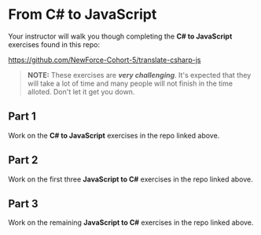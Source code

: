 # From C# to JavaScript 

Your instructor will walk you though completing the **C# to JavaScript** exercises found in this repo:

https://github.com/NewForce-Cohort-5/translate-csharp-js

> **NOTE:** These exercises are **_very challenging_**. It's expected that they will take a lot of time and many people will not finish in the time alloted. Don't let it get you down.

## Part 1

Work on the **C# to JavaScript** exercises in the repo linked above.

## Part 2

Work on the first three **JavaScript to C#** exercises in the repo linked above.

## Part 3

Work on the remaining **JavaScript to C#** exercises in the repo linked above.
